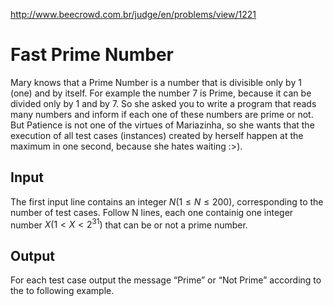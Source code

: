 http://www.beecrowd.com.br/judge/en/problems/view/1221

# Fast Prime Number

Mary knows that a Prime Number is a number that is divisible only by 1 (one)
and by itself. For example the number 7 is Prime, because it can be divided
only by 1 and by 7. So she asked you to write a program that reads many
numbers ​​and inform if each one of these numbers are prime or not. But
Patience is not one of the virtues of Mariazinha, so she wants that the
execution of all test cases (instances) created by herself happen at the
maximum in one second, because she hates waiting :>).

## Input

The first input line contains an integer $N (1 \leq N \leq 200)$,
corresponding to the number of test cases. Follow N lines, each one containig
one integer number $X (1 \lt X \lt 2^{31})$ that can be or not a prime number.

## Output

For each test case output the message “Prime” or “Not Prime” according to the
to following example.
